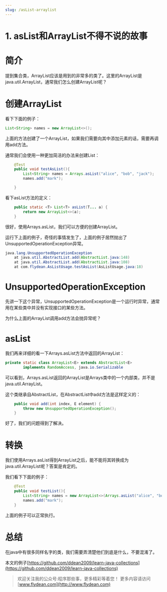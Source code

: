 ```yaml
---
slug: /asList-arraylist
---
```


# 1. asList和ArrayList不得不说的故事

# 简介

提到集合类，ArrayList应该是用到的非常多的类了。这里的ArrayList是java.util.ArrayList，通常我们怎么创建ArrayList呢？

# 创建ArrayList

看下下面的例子：

~~~java
List<String> names = new ArrayList<>();
~~~

上面的方法创建了一个ArrayList，如果我们需要向其中添加元素的话，需要再调用add方法。

通常我们会使用一种更加简洁的办法来创建List：

~~~java
    @Test
    public void testAsList(){
        List<String> names = Arrays.asList("alice", "bob", "jack");
        names.add("mark");

    }
~~~

看下asList方法的定义：

~~~java
    public static <T> List<T> asList(T... a) {
        return new ArrayList<>(a);
    }
~~~

很好，使用Arrays.asList，我们可以方便的创建ArrayList。

运行下上面的例子，奇怪的事情发生了，上面的例子居然抛出了UnsupportedOperationException异常。

~~~java
java.lang.UnsupportedOperationException
	at java.util.AbstractList.add(AbstractList.java:148)
	at java.util.AbstractList.add(AbstractList.java:108)
	at com.flydean.AsListUsage.testAsList(AsListUsage.java:18)
~~~

# UnsupportedOperationException

先讲一下这个异常，UnsupportedOperationException是一个运行时异常，通常用在某些类中并没有实现接口的某些方法。

为什么上面的ArrayList调用add方法会抛异常呢？

# asList

我们再来详细的看一下Arrays.asList方法中返回的ArrayList：

~~~java
private static class ArrayList<E> extends AbstractList<E>
        implements RandomAccess, java.io.Serializable
~~~

可以看到，Arrays.asList返回的ArrayList是Arrays类中的一个内部类，并不是java.util.ArrayList。

这个类继承自AbstractList，在AbstractList中add方法是这样定义的：

~~~java
    public void add(int index, E element) {
        throw new UnsupportedOperationException();
    }
~~~

好了，我们的问题得到了解决。

# 转换

我们使用Arrays.asList得到ArrayList之后，能不能将其转换成为java.util.ArrayList呢？答案是肯定的。

我们看下下面的例子：

~~~java
    @Test
    public void testList(){
        List<String> names = new ArrayList<>(Arrays.asList("alice", "bob", "jack"));
        names.add("mark");
    }
~~~

上面的例子可以正常执行。



# 总结

在java中有很多同样名字的类，我们需要弄清楚他们到底是什么，不要混淆了。

本文的例子[https://github.com/ddean2009/learn-java-collections](https://github.com/ddean2009/learn-java-collections)

> 欢迎关注我的公众号:程序那些事，更多精彩等着您！
> 更多内容请访问 [www.flydean.com](http://www.flydean.com)






